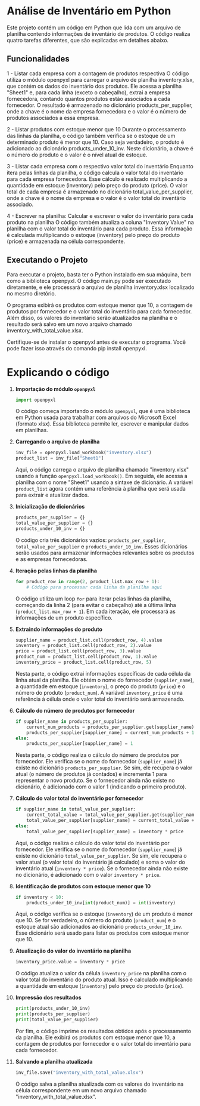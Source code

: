 # Análise de Inventário em Python
Este projeto contém um código em Python que lida com um arquivo de planilha contendo informações de inventário de produtos. O código realiza quatro tarefas diferentes, que são explicadas em detalhes abaixo.

## Funcionalidades
1 - Listar cada empresa com a contagem de produtos respectiva
O código utiliza o módulo openpyxl para carregar o arquivo de planilha inventory.xlsx, que contém os dados do inventário dos produtos. Ele acessa a planilha "Sheet1" e, para cada linha (exceto o cabeçalho), extrai a empresa fornecedora, contando quantos produtos estão associados a cada fornecedor. O resultado é armazenado no dicionário products_per_supplier, onde a chave é o nome da empresa fornecedora e o valor é o número de produtos associados a essa empresa.

2 - Listar produtos com estoque menor que 10
Durante o processamento das linhas da planilha, o código também verifica se o estoque de um determinado produto é menor que 10. Caso seja verdadeiro, o produto é adicionado ao dicionário products_under_10_inv. Neste dicionário, a chave é o número do produto e o valor é o nível atual de estoque.

3 - Listar cada empresa com o respectivo valor total do inventário
Enquanto itera pelas linhas da planilha, o código calcula o valor total do inventário para cada empresa fornecedora. Esse cálculo é realizado multiplicando a quantidade em estoque (inventory) pelo preço do produto (price). O valor total de cada empresa é armazenado no dicionário total_value_per_supplier, onde a chave é o nome da empresa e o valor é o valor total do inventário associado.

4 - Escrever na planilha: Calcular e escrever o valor do inventário para cada produto na planilha
O código também atualiza a coluna "Inventory Value" na planilha com o valor total do inventário para cada produto. Essa informação é calculada multiplicando o estoque (inventory) pelo preço do produto (price) e armazenada na célula correspondente.

## Executando o Projeto
Para executar o projeto, basta ter o Python instalado em sua máquina, bem como a biblioteca openpyxl. O código main.py pode ser executado diretamente, e ele processará o arquivo de planilha inventory.xlsx localizado no mesmo diretório.

O programa exibirá os produtos com estoque menor que 10, a contagem de produtos por fornecedor e o valor total do inventário para cada fornecedor. Além disso, os valores do inventário serão atualizados na planilha e o resultado será salvo em um novo arquivo chamado inventory_with_total_value.xlsx.

Certifique-se de instalar o openpyxl antes de executar o programa. Você pode fazer isso através do comando pip install openpyxl.

# Explicando o código

1. **Importação do módulo `openpyxl`**

   ```python
   import openpyxl
   ```

   O código começa importando o módulo `openpyxl`, que é uma biblioteca em Python usada para trabalhar com arquivos do Microsoft Excel (formato xlsx). Essa biblioteca permite ler, escrever e manipular dados em planilhas.

2. **Carregando o arquivo de planilha**

   ```python
   inv_file = openpyxl.load_workbook("inventory.xlsx")
   product_list = inv_file["Sheet1"]
   ```

   Aqui, o código carrega o arquivo de planilha chamado "inventory.xlsx" usando a função `openpyxl.load_workbook()`. Em seguida, ele acessa a planilha com o nome "Sheet1" usando a sintaxe de dicionário. A variável `product_list` agora contém uma referência à planilha que será usada para extrair e atualizar dados.

3. **Inicialização de dicionários**

   ```python
   products_per_supplier = {}
   total_value_per_supplier = {}
   products_under_10_inv = {}
   ```

   O código cria três dicionários vazios: `products_per_supplier`, `total_value_per_supplier` e `products_under_10_inv`. Esses dicionários serão usados para armazenar informações relevantes sobre os produtos e as empresas fornecedoras.

4. **Iteração pelas linhas da planilha**

   ```python
   for product_row in range(2, product_list.max_row + 1):
       # Código para processar cada linha da planilha aqui
   ```

   O código utiliza um loop `for` para iterar pelas linhas da planilha, começando da linha 2 (para evitar o cabeçalho) até a última linha (`product_list.max_row + 1`). Em cada iteração, ele processará as informações de um produto específico.

5. **Extraindo informações do produto**

   ```python
   supplier_name = product_list.cell(product_row, 4).value
   inventory = product_list.cell(product_row, 2).value
   price = product_list.cell(product_row, 3).value
   product_num = product_list.cell(product_row, 1).value
   inventory_price = product_list.cell(product_row, 5)
   ```

   Nesta parte, o código extrai informações específicas de cada célula da linha atual da planilha. Ele obtém o nome do fornecedor (`supplier_name`), a quantidade em estoque (`inventory`), o preço do produto (`price`) e o número do produto (`product_num`). A variável `inventory_price` é uma referência à célula onde o valor total do inventário será armazenado.

6. **Cálculo do número de produtos por fornecedor**

   ```python
   if supplier_name in products_per_supplier:
       current_num_products = products_per_supplier.get(supplier_name)
       products_per_supplier[supplier_name] = current_num_products + 1
   else:
       products_per_supplier[supplier_name] = 1
   ```

   Nesta parte, o código realiza o cálculo do número de produtos por fornecedor. Ele verifica se o nome do fornecedor (`supplier_name`) já existe no dicionário `products_per_supplier`. Se sim, ele recupera o valor atual (o número de produtos já contados) e incrementa 1 para representar o novo produto. Se o fornecedor ainda não existe no dicionário, é adicionado com o valor 1 (indicando o primeiro produto).

7. **Cálculo do valor total do inventário por fornecedor**

   ```python
   if supplier_name in total_value_per_supplier:
       current_total_value = total_value_per_supplier.get(supplier_name)
       total_value_per_supplier[supplier_name] = current_total_value + inventory * price
   else:
       total_value_per_supplier[supplier_name] = inventory * price
   ```

   Aqui, o código realiza o cálculo do valor total do inventário por fornecedor. Ele verifica se o nome do fornecedor (`supplier_name`) já existe no dicionário `total_value_per_supplier`. Se sim, ele recupera o valor atual (o valor total do inventário já calculado) e soma o valor do inventário atual (`inventory * price`). Se o fornecedor ainda não existe no dicionário, é adicionado com o valor `inventory * price`.

8. **Identificação de produtos com estoque menor que 10**

   ```python
   if inventory < 10:
       products_under_10_inv[int(product_num)] = int(inventory)
   ```

   Aqui, o código verifica se o estoque (`inventory`) de um produto é menor que 10. Se for verdadeiro, o número do produto (`product_num`) e o estoque atual são adicionados ao dicionário `products_under_10_inv`. Esse dicionário será usado para listar os produtos com estoque menor que 10.

9. **Atualização do valor do inventário na planilha**

   ```python
   inventory_price.value = inventory * price
   ```

   O código atualiza o valor da célula `inventory_price` na planilha com o valor total do inventário do produto atual. Isso é calculado multiplicando a quantidade em estoque (`inventory`) pelo preço do produto (`price`).

10. **Impressão dos resultados**

    ```python
    print(products_under_10_inv)
    print(products_per_supplier)
    print(total_value_per_supplier)
    ```

    Por fim, o código imprime os resultados obtidos após o processamento da planilha. Ele exibirá os produtos com estoque menor que 10, a contagem de produtos por fornecedor e o valor total do inventário para cada fornecedor.

11. **Salvando a planilha atualizada**

    ```python
    inv_file.save("inventory_with_total_value.xlsx")
    ```

    O código salva a planilha atualizada com os valores do inventário na célula correspondente em um novo arquivo chamado "inventory_with_total_value.xlsx".
